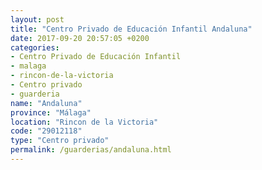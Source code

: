 ```yaml
---
layout: post
title: "Centro Privado de Educación Infantil Andaluna"
date: 2017-09-20 20:57:05 +0200
categories:
- Centro Privado de Educación Infantil
- malaga
- rincon-de-la-victoria
- Centro privado
- guarderia
name: "Andaluna"
province: "Málaga"
location: "Rincon de la Victoria"
code: "29012118"
type: "Centro privado"
permalink: /guarderias/andaluna.html
---
```

